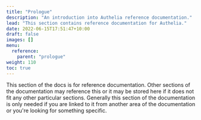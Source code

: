 ```yaml
---
title: "Prologue"
description: "An introduction into Authelia reference documentation."
lead: "This section contains reference documentation for Authelia."
date: 2022-06-15T17:51:47+10:00
draft: false
images: []
menu:
  reference:
    parent: "prologue"
weight: 110
toc: true
---
```


This section of the docs is for reference documentation. Other sections of the documentation may reference this or it
may be stored here if it does not fit any other particular sections. Generally this section of the documentation is only
needed if you are linked to it from another area of the documentation or you're looking for something specific.
